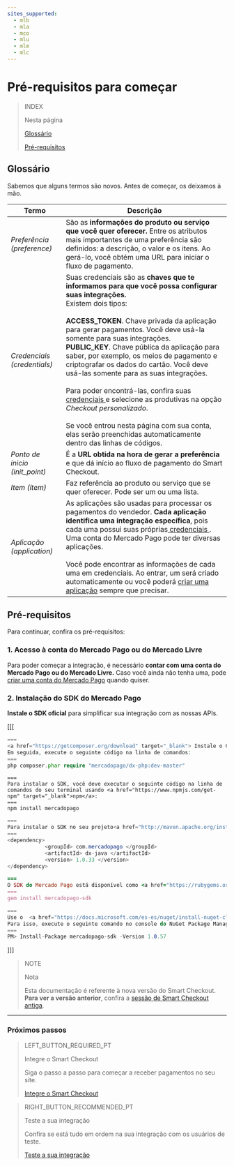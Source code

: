 ```yaml
---
sites_supported:
  - mlb
  - mla
  - mco
  - mlu
  - mlm
  - mlc
---
```


# Pré-requisitos para começar

> INDEX
>
> Nesta página
>
>
>
> [Glossário](https://www.mercadopago.com.br/developers/pt/guides/payments/web-payment-checkout/previous-requirements#bookmark_glossário)
>
> [Pré-requisitos](https://www.mercadopago.com.br/developers/pt/guides/payments/web-payment-checkout/previous-requirements#bookmark_pré-requisitos)

## Glossário

Sabemos que alguns termos são novos. Antes de começar, os deixamos à mão.

Termo | Descrição
------------ | -------------
_Preferência (preference)_ | São as **informações do produto ou serviço que você quer oferecer.** Entre os atributos mais importantes de uma preferência são definidos: a descrição, o valor e os itens. Ao gerá-lo, você obtém uma URL para iniciar o fluxo de pagamento.
_Credenciais (credentials)_ | Suas credenciais são as **chaves que te informamos para que você possa configurar suas integrações.**<br/>Existem dois tipos:<br/><br/>**ACCESS_TOKEN**. Chave privada da aplicação para gerar pagamentos. Você deve usá-la somente para suas integrações.<br/>**PUBLIC_KEY**. Chave pública da aplicação para saber, por exemplo, os meios de pagamento e criptografar os dados do cartão. Você deve usá-las somente para as suas integrações.<br/><br/>Para poder encontrá-las, confira suas <a href="https://www.mercadopago.com/mla/account/credentials" target="_blank"> credenciais </a> e selecione as produtivas na opção _Checkout personalizado_.<br/><br/>Se você entrou nesta página com sua conta, elas serão preenchidas automaticamente dentro das linhas de códigos.
_Ponto de inicio (init_point)_ | É a **URL obtida na hora de gerar a preferência**  e que dá início ao fluxo de pagamento do Smart Checkout.
_Item (ítem)_ | Faz referência ao produto ou serviço que se quer oferecer. Pode ser um ou uma lista.
_Aplicação (application)_ | As aplicações são usadas para processar os pagamentos do vendedor. **Cada aplicação identifica uma integração específica**, pois cada uma possui suas próprias<a href="https://www.mercadopago.com/mla/account/credentials" target="_blank"> credenciais </a>. Uma conta do Mercado Pago pode ter diversas aplicações.<br/><br/>Você pode encontrar as informações de cada uma em credenciais. Ao entrar, um será criado automaticamente ou você poderá <a href="https://applications.mercadopago.com/" target="_blank"> criar uma aplicação</a> sempre que precisar.

## Pré-requisitos

Para continuar, confira os pré-requisitos:

### 1. Acesso à conta do Mercado Pago ou do Mercado Livre
Para poder começar a integração, é necessário **contar com uma conta do Mercado Pago ou do Mercado Livre.**
Caso você ainda não tenha uma, pode <a href="https://www.mercadopago.com.br/" target="_blank"> criar uma conta do Mercado Pago</a> quando quiser.

### 2.  Instalação do SDK do Mercado Pago
**Instale o SDK oficial** para simplificar sua integração com as nossas APIs.

[[[
```php
===
<a href="https://getcomposer.org/download" target="_blank"> Instale o Composer </a> para usar o SDK.
Em seguida, execute o seguinte código na linha de comandos:
===
php composer.phar require "mercadopago/dx-php:dev-master"
```
```node
===
Para instalar o SDK, você deve executar o seguinte código na linha de comandos do seu terminal usando <a href="https://www.npmjs.com/get-npm" target="_blank">npm</a>:
===
npm install mercadopago
```
```java
===
Para instalar o SDK no seu projeto<a href="http://maven.apache.org/install.html" target="_blank"> Maven </a> adicione a seguinte dependência no seu arquivo pom.xml e execute o 'maven install'.
===
<dependency>
		    <groupId> com.mercadopago </groupId>
		    <artifactId> dx-java </artifactId>
		    <version> 1.0.33 </version>
</dependency>
```
```ruby
===
O SDK do Mercado Pago está disponível como <a href="https://rubygems.org/gems/mercadopago-sdk" target="_blank"> gema</a>, para instalá-la, você deve executar o seguinte código na linha de comandos:
===
gem install mercadopago-sdk
```
```csharp
===
Use o  <a href="https://docs.microsoft.com/es-es/nuget/install-nuget-client-tools" target="_blank"> NuGet</a> para instalar o SDK .NET do Mercado Pago.
Para isso, execute o seguinte comando no console do NuGet Package Manager:
===
PM> Install-Package mercadopago-sdk -Version 1.0.57
```
]]]

> NOTE
>
> Nota
>
> Esta documentação é referente à nova versão do Smart Checkout. **Para ver a versão anterior**, confira a [sessão de Smart Checkout antiga](https://www.mercadopago.com.br/developers/pt/guides/payments/web-payment-checkout/v1/introduction/).

---

### Próximos passos

> LEFT_BUTTON_REQUIRED_PT
>
> Integre o Smart Checkout
>
> Siga o passo a passo para começar a receber pagamentos no seu site.
>
> [Integre o Smart Checkout](http://www.mercadopago.com.br/developers/pt/guides/payments/web-payment-checkout/integration/)

> RIGHT_BUTTON_RECOMMENDED_PT
>
> Teste a sua integração
>
> Confira se está tudo em ordem na sua integração com os usuários de teste.
>
> [Teste a sua integração](https://www.mercadopago.com.br/developers/pt/guides/payments/web-payment-checkout/test-integration/)
